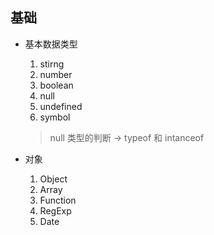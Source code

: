 ## 基础

- 基本数据类型

  1. stirng
  2. number
  3. boolean
  4. null
  5. undefined
  6. symbol

  > null 类型的判断 -> typeof 和 intanceof

- 对象

  1. Object
  2. Array
  3. Function
  4. RegExp
  5. Date
  